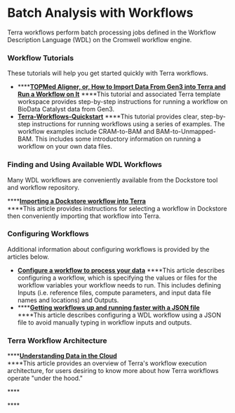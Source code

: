 # Batch Analysis with Workflows

Terra workflows perform batch processing jobs defined in the Workflow Description Language \(WDL\) on the Cromwell workflow engine.

### Workflow Tutorials

These tutorials will help you get started quickly with Terra workflows.

* \*\*\*\*[**TOPMed Aligner, or, How to Import Data From Gen3 into Terra and Run a Workflow on It**](https://bdcatalyst.gitbook.io/biodata-catalyst-tutorials/tutorials/topmed-aligner-or-how-to-import-data-from-gen3-into-terra-and-run-a-workflow-on-it) ****This tutorial and associated Terra template workspace provides step-by-step instructions for running a workflow on BioData Catalyst data from Gen3. 
* [**Terra-Workflows-Quickstart**](https://app.terra.bio/#workspaces/fc-product-demo/Terra-Workflows-Quickstart) ****This tutorial provides clear, step-by-step instructions for running workflows using a series of examples. The workflow examples include CRAM-to-BAM and BAM-to-Unmapped-BAM. This includes some introductory information on running a workflow on your own data files.

### **Finding and Using Available WDL Workflows**

Many WDL workflows are conveniently available from the Dockstore tool and workflow repository.

\*\*\*\*[**Importing a Dockstore workflow into Terra**](https://support.terra.bio/hc/en-us/articles/360038137292)  
****This article provides instructions for selecting a workflow in Dockstore then conveniently importing that workflow into Terra.  


### Configuring Workflows

Additional information about configuring workflows is provided by the articles below.

* [**Configure a workflow to process your data**](https://support.terra.bio/hc/en-us/articles/360026521831-Configure-a-workflow-to-process-your-data) ****This article describes configuring a workflow, which is specifying the values or files for the workflow variables your workflow needs to run. This includes defining Inputs \(i.e. reference files, compute parameters, and input data file names and locations\) and Outputs. 
* \*\*\*\*[**Getting workflows up and running faster with a JSON file**](https://support.terra.bio/hc/en-us/articles/360027735471) ****This article describes configuring a WDL workflow using a JSON file to avoid manually typing in workflow inputs and outputs. 

### Terra Workflow Architecture

\*\*\*\*[**Understanding Data in the Cloud**](https://support.terra.bio/hc/en-us/articles/360034335332-Understanding-Data-in-the-Cloud)  
****This article provides an overview of Terra's workflow execution architecture, for users desiring to know more about how Terra workflows operate "under the hood."

\*\*\*\*

\*\*\*\*


